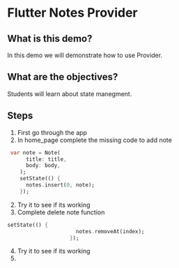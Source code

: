 # Flutter Notes Provider

## What is this demo?
 In this demo we will demonstrate how to use Provider.
## What are the objectives?
 Students will learn about state manegment.

## Steps
1. First go through the app
2. In home_page complete the missing code to add note 
``` dart 
 var note = Note(
      title: title,
      body: body,
    );
    setState(() {
      notes.insert(0, note);
    });
```
2. Try it to see if its working
3. Complete delete note function 
```dart
setState(() {
                      notes.removeAt(index);
                    });
```
4. Try it to see if its working 
5. 